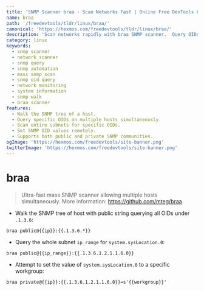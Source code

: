 ```yaml
---
title: 'SNMP Scanner braa - Scan Networks Fast | Online Free DevTools by Hexmos'
name: braa
path: '/freedevtools/tldr/linux/braa/'
canonical: 'https://hexmos.com/freedevtools/tldr/linux/braa/'
description: 'Scan networks rapidly with braa SNMP scanner.  Query OIDs, manage network devices, and automate SNMP tasks. Free online tool, no registration required.'
category: linux
keywords:
  - snmp scanner
  - network scanner
  - snmp query
  - snmp automation
  - mass snmp scan
  - snmp oid query
  - network monitoring
  - system information
  - snmp walk
  - braa scanner
features:
  - Walk the SNMP tree of a host.
  - Query specific OIDs on multiple hosts simultaneously.
  - Scan entire subnets for specific OIDs.
  - Set SNMP OID values remotely.
  - Supports both public and private SNMP communities.
ogImage: 'https://hexmos.com/freedevtools/site-banner.png'
twitterImage: 'https://hexmos.com/freedevtools/site-banner.png'
---
```


# braa

> Ultra-fast mass SNMP scanner allowing multiple hosts simultaneously.
> More information: <https://github.com/mteg/braa>.

- Walk the SNMP tree of host with public string querying all OIDs under `.1.3.6`:

`braa public@{{ip}}:{{.1.3.6.*}}`

- Query the whole subnet `ip_range` for `system.sysLocation.0`:

`braa public@{{ip_range}}:{{.1.3.6.1.2.1.1.6.0}}`

- Attempt to set the value of `system.sysLocation.0` to a specific workgroup:

`braa private@{{ip}}:{{.1.3.6.1.2.1.1.6.0}}=s'{{workgroup}}'`
